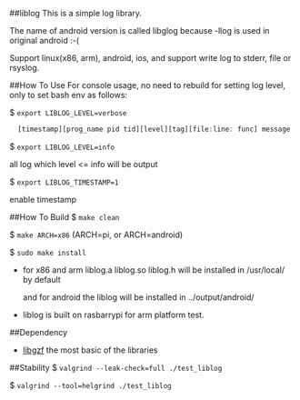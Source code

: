 ##liblog
This is a simple log library.

The name of android version is called libglog because -llog is used in original android :-(

Support linux(x86, arm), android, ios, and support write log to stderr, file or rsyslog.

##How To Use
For console usage, no need to rebuild for setting log level, only to set bash env as follows:

 $ `export LIBLOG_LEVEL=verbose`

```javascript
  [timestamp][prog_name pid tid][level][tag][file:line: func] message
```

 $ `export LIBLOG_LEVEL=info`

 all log which level <= info will be output

 $ `export LIBLOG_TIMESTAMP=1`

 enable timestamp

##How To Build
  $ `make clean`

  $ `make ARCH=x86`  (ARCH=pi, or ARCH=android)

  $ `sudo make install`

* for x86 and arm liblog.a liblog.so liblog.h will be installed in /usr/local/ by default

  and for android the liblog will be installed in ../output/android/

* liblog is built on rasbarrypi for arm platform test.

##Dependency
* [libgzf](../libgzf/README.md) the most basic of the libraries

##Stability
  $ `valgrind --leak-check=full ./test_liblog`

  $ `valgrind --tool=helgrind ./test_liblog`

